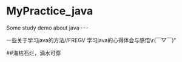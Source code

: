 # MyPractice_java
Some study demo about java······

一些关于学习java的方法//FREGV
学习java的心得体会与感悟\r(￣▽￣)"

##海枯石烂，滴水可穿






